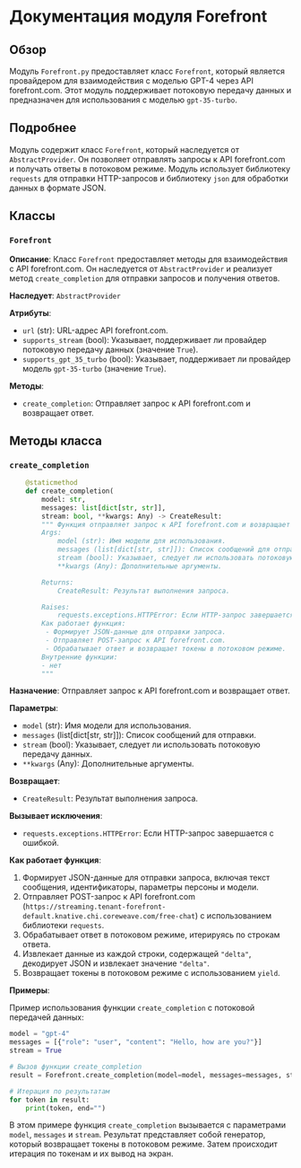 # Документация модуля Forefront

## Обзор

Модуль `Forefront.py` предоставляет класс `Forefront`, который является провайдером для взаимодействия с моделью GPT-4 через API forefront.com. Этот модуль поддерживает потоковую передачу данных и предназначен для использования с моделью `gpt-35-turbo`.

## Подробнее

Модуль содержит класс `Forefront`, который наследуется от `AbstractProvider`. Он позволяет отправлять запросы к API forefront.com и получать ответы в потоковом режиме. Модуль использует библиотеку `requests` для отправки HTTP-запросов и библиотеку `json` для обработки данных в формате JSON.

## Классы

### `Forefront`

**Описание**: Класс `Forefront` предоставляет методы для взаимодействия с API forefront.com. Он наследуется от `AbstractProvider` и реализует метод `create_completion` для отправки запросов и получения ответов.

**Наследует**: `AbstractProvider`

**Атрибуты**:
- `url` (str): URL-адрес API forefront.com.
- `supports_stream` (bool): Указывает, поддерживает ли провайдер потоковую передачу данных (значение `True`).
- `supports_gpt_35_turbo` (bool): Указывает, поддерживает ли провайдер модель `gpt-35-turbo` (значение `True`).

**Методы**:
- `create_completion`: Отправляет запрос к API forefront.com и возвращает ответ.

## Методы класса

### `create_completion`

```python
    @staticmethod
    def create_completion(
        model: str,
        messages: list[dict[str, str]],
        stream: bool, **kwargs: Any) -> CreateResult:
        """ Функция отправляет запрос к API forefront.com и возвращает ответ.
        Args:
            model (str): Имя модели для использования.
            messages (list[dict[str, str]]): Список сообщений для отправки.
            stream (bool): Указывает, следует ли использовать потоковую передачу данных.
            **kwargs (Any): Дополнительные аргументы.

        Returns:
            CreateResult: Результат выполнения запроса.

        Raises:
            requests.exceptions.HTTPError: Если HTTP-запрос завершается с ошибкой.
        Как работает функция:
         - Формирует JSON-данные для отправки запроса.
         - Отправляет POST-запрос к API forefront.com.
         - Обрабатывает ответ и возвращает токены в потоковом режиме.
        Внутренние функции:
        - нет
        """
```

**Назначение**: Отправляет запрос к API forefront.com и возвращает ответ.

**Параметры**:
- `model` (str): Имя модели для использования.
- `messages` (list[dict[str, str]]): Список сообщений для отправки.
- `stream` (bool): Указывает, следует ли использовать потоковую передачу данных.
- `**kwargs` (Any): Дополнительные аргументы.

**Возвращает**:
- `CreateResult`: Результат выполнения запроса.

**Вызывает исключения**:
- `requests.exceptions.HTTPError`: Если HTTP-запрос завершается с ошибкой.

**Как работает функция**:

1. Формирует JSON-данные для отправки запроса, включая текст сообщения, идентификаторы, параметры персоны и модели.
2. Отправляет POST-запрос к API forefront.com (`https://streaming.tenant-forefront-default.knative.chi.coreweave.com/free-chat`) с использованием библиотеки `requests`.
3. Обрабатывает ответ в потоковом режиме, итерируясь по строкам ответа.
4. Извлекает данные из каждой строки, содержащей `"delta"`, декодирует JSON и извлекает значение `"delta"`.
5. Возвращает токены в потоковом режиме с использованием `yield`.

**Примеры**:

Пример использования функции `create_completion` с потоковой передачей данных:

```python
model = "gpt-4"
messages = [{"role": "user", "content": "Hello, how are you?"}]
stream = True

# Вызов функции create_completion
result = Forefront.create_completion(model=model, messages=messages, stream=stream)

# Итерация по результатам
for token in result:
    print(token, end="")
```

В этом примере функция `create_completion` вызывается с параметрами `model`, `messages` и `stream`. Результат представляет собой генератор, который возвращает токены в потоковом режиме. Затем происходит итерация по токенам и их вывод на экран.